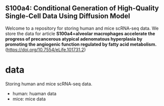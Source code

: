 ## S100a4: Conditional Generation of High-Quality Single-Cell Data Using Diffusion Model
Welcome to a repository for storing human and mice scRNA-seq data. We store the data for article **S100a4+alveolar macrophages accelerate the progress of precancerous atypical adenomatous hyperplasia by promoting the angiogenic function regulated by fatty acid metabolism.**(https://doi.org/10.7554/eLife.101731.2)

# data
Storing human and mice scRNA-seq data.
- human: huaman data
- mice: mice data
